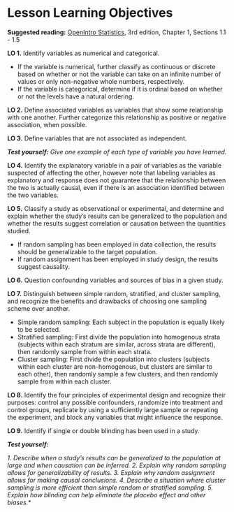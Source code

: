 # Lesson Learning Objectives

**Suggested reading:** [OpenIntro Statistics](https://www.openintro.org/stat/textbook.php?stat_book=os "OpenIntro Statistics"), 3rd edition, Chapter 1, Sections 1.1 - 1.5


**LO 1.** Identify variables as numerical and categorical.

- If the variable is numerical, further classify as continuous or discrete based on whether or not the variable can take on an infinite number of values or only non-negative whole numbers, respectively. 
- If the variable is categorical, determine if it is ordinal based on whether or not the levels have a natural ordering.

**LO 2.** Define associated variables as variables that show some relationship with one another. Further categorize this relationship as positive or negative association, when possible.

**LO 3.** Define variables that are not associated as independent. 

***Test yourself:** Give one example of each type of variable you have learned.*

**LO 4.** Identify the explanatory variable in a pair of variables as the variable suspected of affecting the other, however note that labeling variables as explanatory and response does not guarantee that the relationship between the two is actually causal, even if there is an association identified between the two variables. 

**LO 5.** Classify a study as observational or experimental, and determine and explain whether the study’s results can be generalized to the population and whether the results suggest correlation or causation between the quantities studied. 

- If random sampling has been employed in data collection, the results should be generalizable to the target population.
- If random assignment has been employed in study design, the results suggest causality.

**LO 6.** Question confounding variables and sources of bias in a given study. 

**LO 7.** Distinguish between simple random, stratified, and cluster sampling, and recognize the benefits and drawbacks of choosing one sampling scheme over another. 

- Simple random sampling: Each subject in the population is equally likely to be selected.
- Stratified sampling: First divide the population into homogenous strata (subjects within each stratum are similar, across strata are different), then randomly sample from within each strata.
- Cluster sampling: First divide the population into clusters (subjects within each cluster are non-homogenous, but clusters are similar to each other), then randomly sample a few clusters, and then randomly sample from within each cluster.

**LO 8.** Identify the four principles of experimental design and recognize their purposes: control any possible confounders, randomize into treatment and control groups, replicate by using a sufficiently large sample or repeating the experiment, and block any variables that might influence the response. 

**LO 9.** Identify if single or double blinding has been used in a study. 

***Test yourself:***

*1. Describe when a study’s results can be generalized to the population at large and when causation can be inferred.*
*2. Explain why random sampling allows for generalizability of results.*
*3. Explain why random assignment allows for making causal conclusions.*
*4. Describe a situation where cluster sampling is more efficient than simple random or stratified sampling.*
*5. Explain how blinding can help eliminate the placebo effect and other biases.**
